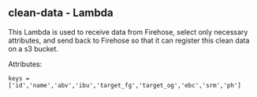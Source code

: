 ## clean-data - Lambda

This Lambda is used to receive data from Firehose, select only necessary attributes, and send back to Firehose so that it can register this clean data on a s3 bucket.

Attributes:

```
keys = ['id','name','abv','ibu','target_fg','target_og','ebc','srm','ph']

```